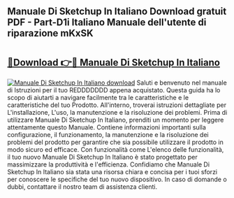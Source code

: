 ## Manuale Di Sketchup In Italiano Download gratuit PDF - Part-D1i Italiano Manuale dell'utente di riparazione mKxSK

# <h2><a href="http://dfgsojj.blite.top/?on=Manuale+Di+Sketchup+In+Italiano">🔗Download 👉🔴 Manuale Di Sketchup In Italiano</a></h2>

[![Manuale Di Sketchup In Italiano download](https://i.imgur.com/lujVjoI.png)](http://dfgsojj.blite.top/?on=Manuale+Di+Sketchup+In+Italiano)
Saluti e benvenuto nel manuale di Istruzioni per il tuo REDDDDDDD appena acquistato. Questa guida ha lo scopo di aiutarti a navigare facilmente tra le caratteristiche e le caratteristiche del tuo Prodotto. All'interno, troverai istruzioni dettagliate per L'installazione, L'uso, la manutenzione e la risoluzione dei problemi. Prima di utilizzare Manuale Di Sketchup In Italiano, prenditi un momento per leggere attentamente questo Manuale. Contiene informazioni importanti sulla configurazione, il funzionamento, la manutenzione e la risoluzione dei problemi del prodotto per garantire che sia possibile utilizzare il prodotto in modo sicuro ed efficace. Con funzionalità come L'elenco delle funzionalità, il tuo nuovo Manuale Di Sketchup In Italiano è stato progettato per massimizzare la produttività e l'efficienza. Confidiamo che Manuale Di Sketchup In Italiano sia stata una risorsa chiara e concisa per i tuoi sforzi per conoscere le specifiche del tuo nuovo dispositivo. In caso di domande o dubbi, contattare il nostro team di assistenza clienti.
